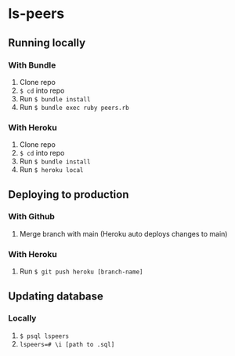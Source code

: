 # ls-peers

## Running locally
### With Bundle
1) Clone repo
2) `$ cd` into repo
3) Run `$ bundle install`
4) Run `$ bundle exec ruby peers.rb`

### With Heroku
1) Clone repo
2) `$ cd` into repo
3) Run `$ bundle install`
3) Run `$ heroku local`

## Deploying to production
### With Github
1) Merge branch with main (Heroku auto deploys changes to main)

### With Heroku
1) Run `$ git push heroku [branch-name]`

## Updating database
### Locally
1) `$ psql lspeers`
2) `lspeers=# \i [path to .sql]`
